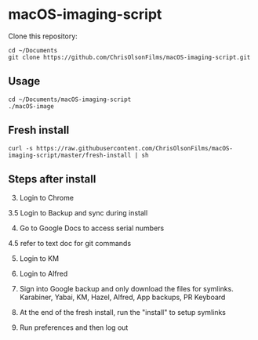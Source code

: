 # macOS-imaging-script
Clone this repository:

```
cd ~/Documents
git clone https://github.com/ChrisOlsonFilms/macOS-imaging-script.git
```

## Usage

```
cd ~/Documents/macOS-imaging-script
./macOS-image
```


## Fresh install
`curl -s https://raw.githubusercontent.com/ChrisOlsonFilms/macOS-imaging-script/master/fresh-install | sh`

## Steps after install
3. Login to Chrome

3.5 Login to Backup and sync during install

4. Go to Google Docs to access serial numbers

4.5 refer to text doc for git commands

5. Login to KM

6. Login to Alfred

7. Sign into Google backup and only download the files for symlinks.
Karabiner, Yabai, KM, Hazel, Alfred, App backups, PR Keyboard

8. At the end of the fresh install, run the "install" to setup symlinks

9. Run preferences and then log out
